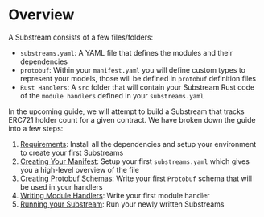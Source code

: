 # Overview

A Substream consists of a few files/folders:

* `substreams.yaml`: A YAML file that defines the modules and their dependencies
* `protobuf`: Within your `manifest.yaml` you will define custom types to represent your models, those will be defined in `protobuf` definition files
* `Rust Handlers`: A `src` folder that will contain your Substream Rust code of the `module handlers` defined in your `substreams.yaml`

In the upcoming guide, we will attempt to build a Substream that tracks ERC721 holder count for a given contract. We have broken down the guide into a few steps:

1. [Requirements](installation-requirements.md): Install all the dependencies and setup your environment to create your first Substreams
2. [Creating Your Manifest](creating-your-manifest.md): Setup your first `substreams.yaml` which gives you a high-level overview of the file
3. [Creating Protobuf Schemas](creating-protobuf-schemas.md): Write your first `Protobuf` schema that will be used in your handlers
4. [Writing Module Handlers](writing-module-handlers.md): Write your first module handler
5. [Running your Substream](running-substreams.md): Run your newly written Substreams
